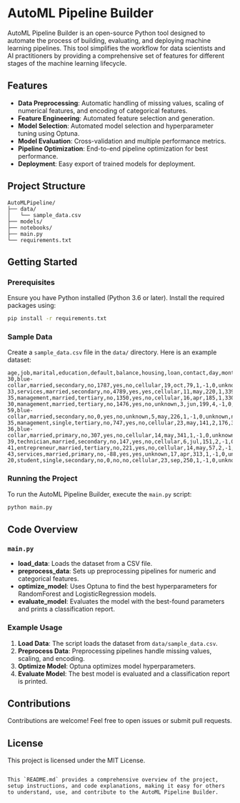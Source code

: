 # AutoML Pipeline Builder

AutoML Pipeline Builder is an open-source Python tool designed to automate the process of building, evaluating, and deploying machine learning pipelines. This tool simplifies the workflow for data scientists and AI practitioners by providing a comprehensive set of features for different stages of the machine learning lifecycle.

## Features

- **Data Preprocessing**: Automatic handling of missing values, scaling of numerical features, and encoding of categorical features.
- **Feature Engineering**: Automated feature selection and generation.
- **Model Selection**: Automated model selection and hyperparameter tuning using Optuna.
- **Model Evaluation**: Cross-validation and multiple performance metrics.
- **Pipeline Optimization**: End-to-end pipeline optimization for best performance.
- **Deployment**: Easy export of trained models for deployment.

## Project Structure

```
AutoMLPipeline/
├── data/
│   └── sample_data.csv
├── models/
├── notebooks/
├── main.py
└── requirements.txt
```

## Getting Started

### Prerequisites

Ensure you have Python installed (Python 3.6 or later). Install the required packages using:

```bash
pip install -r requirements.txt
```

### Sample Data

Create a `sample_data.csv` file in the `data/` directory. Here is an example dataset:

```csv
age,job,marital,education,default,balance,housing,loan,contact,day,month,duration,campaign,pdays,previous,poutcome,target
30,blue-collar,married,secondary,no,1787,yes,no,cellular,19,oct,79,1,-1,0,unknown,no
33,services,married,secondary,no,4789,yes,yes,cellular,11,may,220,1,339,4,failure,yes
35,management,married,tertiary,no,1350,yes,no,cellular,16,apr,185,1,330,1,failure,no
30,management,married,tertiary,no,1476,yes,no,unknown,3,jun,199,4,-1,0,unknown,yes
59,blue-collar,married,secondary,no,0,yes,no,unknown,5,may,226,1,-1,0,unknown,no
35,management,single,tertiary,no,747,yes,no,cellular,23,may,141,2,176,3,other,no
36,blue-collar,married,primary,no,307,yes,no,cellular,14,may,341,1,-1,0,unknown,no
39,technician,married,secondary,no,147,yes,no,cellular,6,jul,151,2,-1,0,unknown,no
41,entrepreneur,married,tertiary,no,221,yes,no,cellular,14,may,57,2,-1,0,unknown,no
43,services,married,primary,no,-88,yes,yes,unknown,17,apr,313,1,-1,0,unknown,yes
20,student,single,secondary,no,0,no,no,cellular,23,sep,250,1,-1,0,unknown,no
```

### Running the Project

To run the AutoML Pipeline Builder, execute the `main.py` script:

```bash
python main.py
```

## Code Overview

### `main.py`

- **load_data**: Loads the dataset from a CSV file.
- **preprocess_data**: Sets up preprocessing pipelines for numeric and categorical features.
- **optimize_model**: Uses Optuna to find the best hyperparameters for RandomForest and LogisticRegression models.
- **evaluate_model**: Evaluates the model with the best-found parameters and prints a classification report.

### Example Usage

1. **Load Data**: The script loads the dataset from `data/sample_data.csv`.
2. **Preprocess Data**: Preprocessing pipelines handle missing values, scaling, and encoding.
3. **Optimize Model**: Optuna optimizes model hyperparameters.
4. **Evaluate Model**: The best model is evaluated and a classification report is printed.

## Contributions

Contributions are welcome! Feel free to open issues or submit pull requests.

## License

This project is licensed under the MIT License.
```

This `README.md` provides a comprehensive overview of the project, setup instructions, and code explanations, making it easy for others to understand, use, and contribute to the AutoML Pipeline Builder.
